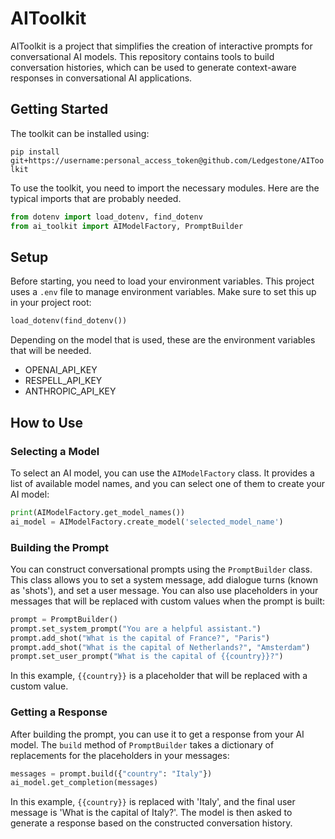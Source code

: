 # AIToolkit

AIToolkit is a project that simplifies the creation of interactive prompts for conversational AI models. This repository contains tools to build conversation histories, which can be used to generate context-aware responses in conversational AI applications.

## Getting Started

The toolkit can be installed using:

`pip install git+https://username:personal_access_token@github.com/Ledgestone/AIToolkit`

To use the toolkit, you need to import the necessary modules. Here are the typical imports that are probably needed.

```python
from dotenv import load_dotenv, find_dotenv
from ai_toolkit import AIModelFactory, PromptBuilder
```

## Setup

Before starting, you need to load your environment variables. This project uses a `.env` file to manage environment variables. Make sure to set this up in your project root:

```python
load_dotenv(find_dotenv())
```

Depending on the model that is used, these are the environment variables that will be needed.
- OPENAI_API_KEY
- RESPELL_API_KEY
- ANTHROPIC_API_KEY


## How to Use

### Selecting a Model

To select an AI model, you can use the `AIModelFactory` class. It provides a list of available model names, and you can select one of them to create your AI model:

```python
print(AIModelFactory.get_model_names())
ai_model = AIModelFactory.create_model('selected_model_name')
```

### Building the Prompt

You can construct conversational prompts using the `PromptBuilder` class. This class allows you to set a system message, add dialogue turns (known as 'shots'), and set a user message. You can also use placeholders in your messages that will be replaced with custom values when the prompt is built:

```python
prompt = PromptBuilder()
prompt.set_system_prompt("You are a helpful assistant.")
prompt.add_shot("What is the capital of France?", "Paris")
prompt.add_shot("What is the capital of Netherlands?", "Amsterdam")
prompt.set_user_prompt("What is the capital of {{country}}?")
```

In this example, `{{country}}` is a placeholder that will be replaced with a custom value.

### Getting a Response

After building the prompt, you can use it to get a response from your AI model. The `build` method of `PromptBuilder` takes a dictionary of replacements for the placeholders in your messages:

```python
messages = prompt.build({"country": "Italy"})
ai_model.get_completion(messages)
```

In this example, `{{country}}` is replaced with 'Italy', and the final user message is 'What is the capital of Italy?'. The model is then asked to generate a response based on the constructed conversation history.
